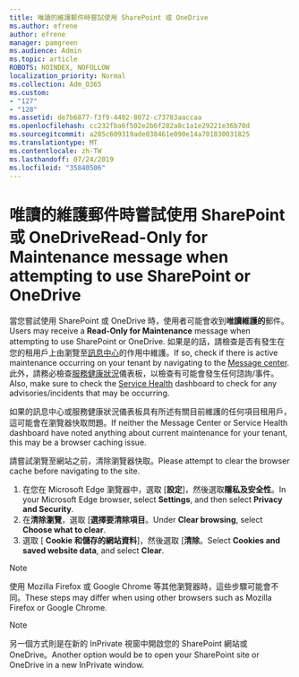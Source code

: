 ```yaml
---
title: 唯讀的維護郵件時嘗試使用 SharePoint 或 OneDrive
ms.author: efrene
author: efrene
manager: pamgreen
ms.audience: Admin
ms.topic: article
ROBOTS: NOINDEX, NOFOLLOW
localization_priority: Normal
ms.collection: Adm_O365
ms.custom:
- "127"
- "128"
ms.assetid: de7b6877-f3f9-4402-8072-c73783aaccaa
ms.openlocfilehash: cc232fba6f502e2b6f282a8c1a1e29221e36b70d
ms.sourcegitcommit: a285c609319ade038461e090e14a701830031825
ms.translationtype: MT
ms.contentlocale: zh-TW
ms.lasthandoff: 07/24/2019
ms.locfileid: "35840506"
---
```

# <a name="read-only-for-maintenance-message-when-attempting-to-use-sharepoint-or-onedrive"></a><span data-ttu-id="5c8f8-102">唯讀的維護郵件時嘗試使用 SharePoint 或 OneDrive</span><span class="sxs-lookup"><span data-stu-id="5c8f8-102">Read-Only for Maintenance message when attempting to use SharePoint or OneDrive</span></span>

<span data-ttu-id="5c8f8-103">當您嘗試使用 SharePoint 或 OneDrive 時，使用者可能會收到**唯讀維護的**郵件。</span><span class="sxs-lookup"><span data-stu-id="5c8f8-103">Users may receive a **Read-Only for Maintenance** message when attempting to use SharePoint or OneDrive.</span></span>  <span data-ttu-id="5c8f8-104">如果是的話，請檢查是否有發生在您的租用戶上由瀏覽至[訊息中心](https://portal.office.com/adminportal/home#/MessageCenter)的作用中維護。</span><span class="sxs-lookup"><span data-stu-id="5c8f8-104">If so, check if there is active maintenance occurring on your tenant by navigating to the [Message center](https://portal.office.com/adminportal/home#/MessageCenter).</span></span> <span data-ttu-id="5c8f8-105">此外，請務必檢查[服務健康狀況](https://portal.office.com/adminportal/home#/servicehealth)儀表板，以檢查有可能會發生任何諮詢/事件。</span><span class="sxs-lookup"><span data-stu-id="5c8f8-105">Also, make sure to check the [Service Health](https://portal.office.com/adminportal/home#/servicehealth) dashboard to check for any advisories/incidents that may be occurring.</span></span>

<span data-ttu-id="5c8f8-106">如果的訊息中心或服務健康狀況儀表板具有所述有關目前維護的任何項目租用戶，這可能會在瀏覽器快取問題。</span><span class="sxs-lookup"><span data-stu-id="5c8f8-106">If neither the Message Center or Service Health dashboard have noted anything about current maintenance for your tenant, this may be a browser caching issue.</span></span>

<span data-ttu-id="5c8f8-107">請嘗試瀏覽至網站之前，清除瀏覽器快取。</span><span class="sxs-lookup"><span data-stu-id="5c8f8-107">Please attempt to clear the browser cache before navigating to the site.</span></span>

1. <span data-ttu-id="5c8f8-108">在您在 Microsoft Edge 瀏覽器中，選取 [**設定**]，然後選取**隱私及安全性**。</span><span class="sxs-lookup"><span data-stu-id="5c8f8-108">In your Microsoft Edge browser, select **Settings**, and then select **Privacy and Security**.</span></span>
2. <span data-ttu-id="5c8f8-109">在**清除瀏覽**，選取 [**選擇要清除項目**。</span><span class="sxs-lookup"><span data-stu-id="5c8f8-109">Under **Clear browsing**, select **Choose what to clear**.</span></span>
3. <span data-ttu-id="5c8f8-110">選取 [ **Cookie 和儲存的網站資料**]，然後選取 [**清除**。</span><span class="sxs-lookup"><span data-stu-id="5c8f8-110">Select **Cookies and saved website data**, and select **Clear**.</span></span>

>[!Note] 
> <span data-ttu-id="5c8f8-111">使用 Mozilla Firefox 或 Google Chrome 等其他瀏覽器時，這些步驟可能會不同。</span><span class="sxs-lookup"><span data-stu-id="5c8f8-111">These steps may differ when using other browsers such as Mozilla Firefox or Google Chrome.</span></span>

>[!Note] 
> <span data-ttu-id="5c8f8-112">另一個方式則是在新的 InPrivate 視窗中開啟您的 SharePoint 網站或 OneDrive。</span><span class="sxs-lookup"><span data-stu-id="5c8f8-112">Another option would be to open your SharePoint site or OneDrive in a new InPrivate window.</span></span>